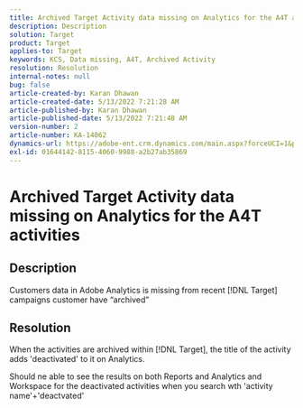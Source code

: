 ```yaml
---
title: Archived Target Activity data missing on Analytics for the A4T activities
description: Description
solution: Target
product: Target
applies-to: Target
keywords: KCS, Data missing, A4T, Archived Activity
resolution: Resolution
internal-notes: null
bug: false
article-created-by: Karan Dhawan
article-created-date: 5/13/2022 7:21:28 AM
article-published-by: Karan Dhawan
article-published-date: 5/13/2022 7:21:48 AM
version-number: 2
article-number: KA-14062
dynamics-url: https://adobe-ent.crm.dynamics.com/main.aspx?forceUCI=1&pagetype=entityrecord&etn=knowledgearticle&id=e0503f48-8dd2-ec11-a7b5-00224809c101
exl-id: 01644142-8115-4060-9988-a2b27ab35869
---
```

# Archived Target Activity data missing on Analytics for the A4T activities

## Description


Customers data in Adobe Analytics is missing from recent [!DNL Target] campaigns customer have “archived”




## Resolution


When the activities are archived within [!DNL Target], the title of the activity adds 'deactivated' to it on Analytics.

Should ne able to see the results on both Reports and Analytics and Workspace for the deactivated activities when you search wth 'activity name'+'deactvated'
